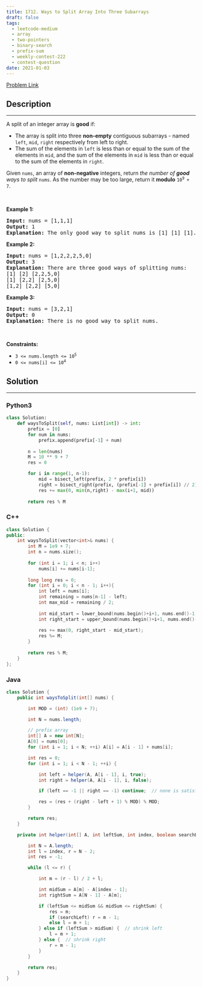 ```yaml
---
title: 1712. Ways to Split Array Into Three Subarrays
draft: false
tags: 
  - leetcode-medium
  - array
  - two-pointers
  - binary-search
  - prefix-sum
  - weekly-contest-222
  - contest-question
date: 2021-01-03
---
```


[Problem Link](https://leetcode.com/problems/ways-to-split-array-into-three-subarrays/)

## Description

---
<p>A split of an integer array is <strong>good</strong> if:</p>

<ul>
	<li>The array is split into three <strong>non-empty</strong> contiguous subarrays - named <code>left</code>, <code>mid</code>, <code>right</code> respectively from left to right.</li>
	<li>The sum of the elements in <code>left</code> is less than or equal to the sum of the elements in <code>mid</code>, and the sum of the elements in <code>mid</code> is less than or equal to the sum of the elements in <code>right</code>.</li>
</ul>

<p>Given <code>nums</code>, an array of <strong>non-negative</strong> integers, return <em>the number of <strong>good</strong> ways to split</em> <code>nums</code>. As the number may be too large, return it <strong>modulo</strong> <code>10<sup>9 </sup>+ 7</code>.</p>

<p>&nbsp;</p>
<p><strong class="example">Example 1:</strong></p>

<pre>
<strong>Input:</strong> nums = [1,1,1]
<strong>Output:</strong> 1
<strong>Explanation:</strong> The only good way to split nums is [1] [1] [1].</pre>

<p><strong class="example">Example 2:</strong></p>

<pre>
<strong>Input:</strong> nums = [1,2,2,2,5,0]
<strong>Output:</strong> 3
<strong>Explanation:</strong> There are three good ways of splitting nums:
[1] [2] [2,2,5,0]
[1] [2,2] [2,5,0]
[1,2] [2,2] [5,0]
</pre>

<p><strong class="example">Example 3:</strong></p>

<pre>
<strong>Input:</strong> nums = [3,2,1]
<strong>Output:</strong> 0
<strong>Explanation:</strong> There is no good way to split nums.</pre>

<p>&nbsp;</p>
<p><strong>Constraints:</strong></p>

<ul>
	<li><code>3 &lt;= nums.length &lt;= 10<sup>5</sup></code></li>
	<li><code>0 &lt;= nums[i] &lt;= 10<sup>4</sup></code></li>
</ul>


## Solution

---
### Python3
``` py title='ways-to-split-array-into-three-subarrays'
class Solution:
    def waysToSplit(self, nums: List[int]) -> int:
        prefix = [0]
        for num in nums:
            prefix.append(prefix[-1] + num)
            
        n = len(nums)
        M = 10 ** 9 + 7
        res = 0

        for i in range(1, n-1):
            mid = bisect_left(prefix, 2 * prefix[i])
            right = bisect_right(prefix, (prefix[-1] + prefix[i]) // 2)
            res += max(0, min(n,right) - max(i+1, mid))
        
        return res % M
```
### C++
``` cpp title='ways-to-split-array-into-three-subarrays'
class Solution {
public:
    int waysToSplit(vector<int>& nums) {
        int M = 1e9 + 7;
        int n = nums.size();
        
        for (int i = 1; i < n; i++)
            nums[i] += nums[i-1];
        
        long long res = 0;
        for (int i = 0; i < n - 1; i++){
            int left = nums[i];
            int remaining = nums[n-1] - left;
            int max_mid = remaining / 2;
            
            int mid_start = lower_bound(nums.begin()+i+1, nums.end()-1, left * 2) - nums.begin();
            int right_start = upper_bound(nums.begin()+i+1, nums.end()-1, left + max_mid) - nums.begin();
            
            res += max(0, right_start - mid_start);
            res %= M;
        }
        
        return res % M;
    }
};
```
### Java
``` java title='ways-to-split-array-into-three-subarrays'
class Solution {
    public int waysToSplit(int[] nums) {

        int MOD = (int) (1e9 + 7);

        int N = nums.length;

        // prefix array
        int[] A = new int[N];
        A[0] = nums[0];
        for (int i = 1; i < N; ++i) A[i] = A[i - 1] + nums[i];

        int res = 0;
        for (int i = 1; i < N - 1; ++i) {

            int left = helper(A, A[i - 1], i, true);
            int right = helper(A, A[i - 1], i, false);

            if (left == -1 || right == -1) continue;  // none is satisfied

            res = (res + (right - left + 1) % MOD) % MOD;
        }

        return res;
    }

    private int helper(int[] A, int leftSum, int index, boolean searchLeft) {

        int N = A.length;
        int l = index, r = N - 2;
        int res = -1;

        while (l <= r) {

            int m = (r - l) / 2 + l;

            int midSum = A[m] - A[index - 1];
            int rightSum = A[N - 1] - A[m];

            if (leftSum <= midSum && midSum <= rightSum) {
                res = m;
                if (searchLeft) r = m - 1;
                else l = m + 1;
            } else if (leftSum > midSum) {  // shrink left
                l = m + 1;
            } else {  // shrink right
                r = m - 1;
            }
        }

        return res;
    }
}
```

